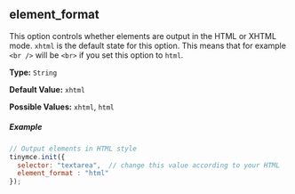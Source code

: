 ## element_format

This option controls whether elements are output in the HTML or XHTML mode. `xhtml` is the default state for this option. This means that for example `<br />` will be `<br>` if you set this option to `html`.

**Type:** `String`

**Default Value:** `xhtml`

**Possible Values:** `xhtml`, `html`

##### Example

```js
// Output elements in HTML style
tinymce.init({
  selector: "textarea",  // change this value according to your HTML
  element_format : "html"
});
```
